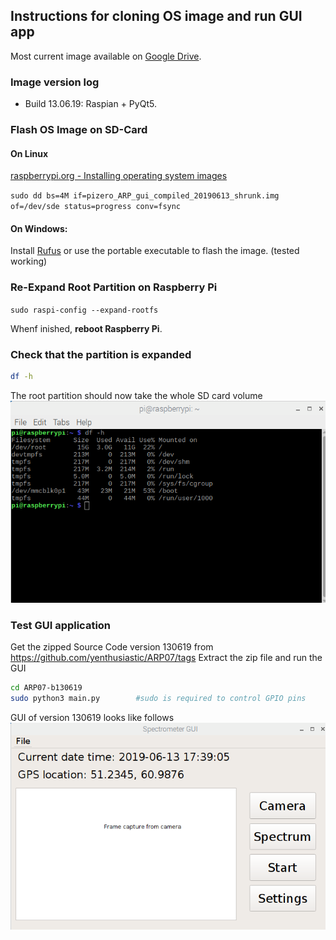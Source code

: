 ## Instructions for cloning OS image and run GUI app
Most current image available on [Google Drive](https://drive.google.com/drive/u/0/folders/1s-zRTGhcLGHEpJTI93D9O8YIeo6DgwfC).

### Image version log
- Build 13.06.19: Raspian + PyQt5. 


### Flash OS Image on SD-Card
#### On Linux
[raspberrypi.org - Installing operating system images](https://www.raspberrypi.org/documentation/installation/installing-images/README.md)

`sudo dd bs=4M if=pizero_ARP_gui_compiled_20190613_shrunk.img of=/dev/sde status=progress conv=fsync`
#### On Windows:
Install [Rufus](https://rufus.ie/) or use the portable executable to flash the image. (tested working)

###  Re-Expand Root Partition on Raspberry Pi 

`sudo raspi-config --expand-rootfs`

Whenf inished, **reboot Raspberry Pi**.

### Check that the partition is expanded
```bash
df -h
```
The root partition should now take the whole SD card volume
![fs screenshot](../media/fs_screencap.png)

### Test GUI application
Get the zipped Source Code version 130619 from https://github.com/yenthusiastic/ARP07/tags
Extract the zip file and run the GUI
```bash
cd ARP07-b130619
sudo python3 main.py        #sudo is required to control GPIO pins
```
GUI of version 130619 looks like follows
![GUI screenshot](../media/GUI_screencap.png)